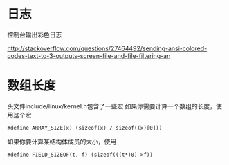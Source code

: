 # 日志

控制台输出彩色日志

http://stackoverflow.com/questions/27464492/sending-ansi-colored-codes-text-to-3-outputs-screen-file-and-file-filtering-an

# 数组长度

头文件include/linux/kernel.h包含了一些宏
如果你需要计算一个数组的长度，使用这个宏

    #define ARRAY_SIZE(x) (sizeof(x) / sizeof((x)[0]))

如果你要计算某结构体成员的大小，使用

    #define FIELD_SIZEOF(t, f) (sizeof(((t*)0)->f))
